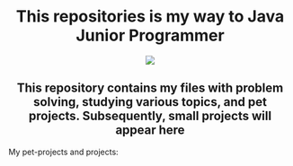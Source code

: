<h1 align="center">This repositories is my way to Java Junior Programmer</h1>
<p align="center">
  <image src="https://encrypted-tbn0.gstatic.com/images?q=tbn:ANd9GcS0azWb7Rl8nurvcSMYBgDVjG0YDP56OGYFaA&s"></image>
</p>
<h2 align="center">This repository contains my files with problem solving, studying various topics, and pet projects. Subsequently, small projects will appear here</h2>
<p>My pet-projects and projects:</p>
<ol>
</ol>
